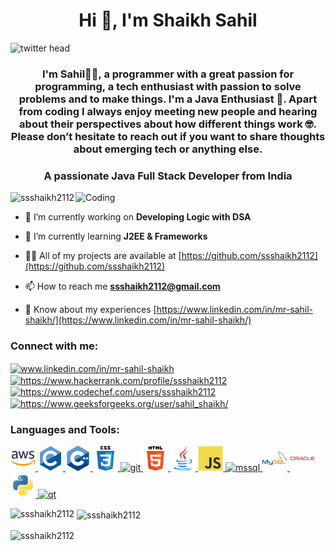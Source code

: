 <h1 align="center">Hi 👋, I'm Shaikh Sahil</h1>

![twitter head](https://user-images.githubusercontent.com/70385488/147853861-a67c8643-ff0f-451c-943f-db4e5589e4ee.png)


<h3 align="center">I'm Sahil🙋‍♂️, a programmer with a great passion for programming, a tech enthusiast with passion to solve problems and to make things.
I'm a Java Enthusiast 🍵. Apart from coding I always enjoy meeting new people and hearing about their perspectives about how different things work 🤓. Please don’t hesitate to reach out if you want to share thoughts about emerging tech or anything else.</h3>

<h3 align="center">A passionate Java Full Stack Developer from India</h3>
<img align="right" alt="Coding" width="400" src= "https://user-images.githubusercontent.com/55389276/140866485-8fb1c876-9a8f-4d6a-98dc-08c4981eaf70.gif">

<p align="left"> <img src="https://komarev.com/ghpvc/?username=ssshaikh2112&label=Profile%20views&color=0e75b6&style=flat" alt="ssshaikh2112" /> </p>

- 🔭 I’m currently working on **Developing Logic with DSA**

- 🌱 I’m currently learning **J2EE & Frameworks**

- 👨‍💻 All of my projects are available at [https://github.com/ssshaikh2112](https://github.com/ssshaikh2112)

- 📫 How to reach me **ssshaikh2112@gmail.com**

- 📄 Know about my experiences [https://www.linkedin.com/in/mr-sahil-shaikh/](https://www.linkedin.com/in/mr-sahil-shaikh/)

<h3 align="left">Connect with me:</h3>
<p align="left">
<a href="https://www.linkedin.com/in/mr-sahil-shaikh/" target="blank"><img align="center" src="https://raw.githubusercontent.com/rahuldkjain/github-profile-readme-generator/master/src/images/icons/Social/linked-in-alt.svg" alt="www.linkedin.com/in/mr-sahil-shaikh" height="30" width="40" /></a>
<a href="https://www.hackerrank.com/profile/ssshaikh2112" target="blank"><img align="center" src="https://raw.githubusercontent.com/rahuldkjain/github-profile-readme-generator/master/src/images/icons/Social/hackerrank.svg" alt="https://www.hackerrank.com/profile/ssshaikh2112" height="30" width="40" /></a>
<a href="https://www.codechef.com/users/ssshaikh2112" target="blank"><img align="center" src="https://cdn.jsdelivr.net/npm/simple-icons@3.1.0/icons/codechef.svg" alt="https://www.codechef.com/users/ssshaikh2112" height="30" width="40" /></a>  
<a href="https://www.geeksforgeeks.org/user/sahil_shaikh/" target="blank"><img align="center" src="https://raw.githubusercontent.com/rahuldkjain/github-profile-readme-generator/master/src/images/icons/Social/geeks-for-geeks.svg" alt="https://www.geeksforgeeks.org/user/sahil_shaikh/" height="30" width="40" /></a>
</p>

<h3 align="left">Languages and Tools:</h3>
<p align="left"> <a href="https://aws.amazon.com" target="_blank" rel="noreferrer"> <img src="https://raw.githubusercontent.com/devicons/devicon/master/icons/amazonwebservices/amazonwebservices-original-wordmark.svg" alt="aws" width="40" height="40"/> </a> <a href="https://www.cprogramming.com/" target="_blank" rel="noreferrer"> <img src="https://raw.githubusercontent.com/devicons/devicon/master/icons/c/c-original.svg" alt="c" width="40" height="40"/> </a> <a href="https://www.w3schools.com/cpp/" target="_blank" rel="noreferrer"> <img src="https://raw.githubusercontent.com/devicons/devicon/master/icons/cplusplus/cplusplus-original.svg" alt="cplusplus" width="40" height="40"/> </a> <a href="https://www.w3schools.com/css/" target="_blank" rel="noreferrer"> <img src="https://raw.githubusercontent.com/devicons/devicon/master/icons/css3/css3-original-wordmark.svg" alt="css3" width="40" height="40"/> </a> <a href="https://git-scm.com/" target="_blank" rel="noreferrer"> <img src="https://www.vectorlogo.zone/logos/git-scm/git-scm-icon.svg" alt="git" width="40" height="40"/> </a> <a href="https://www.w3.org/html/" target="_blank" rel="noreferrer"> <img src="https://raw.githubusercontent.com/devicons/devicon/master/icons/html5/html5-original-wordmark.svg" alt="html5" width="40" height="40"/> </a> <a href="https://www.java.com" target="_blank" rel="noreferrer"> <img src="https://raw.githubusercontent.com/devicons/devicon/master/icons/java/java-original.svg" alt="java" width="40" height="40"/> </a> <a href="https://developer.mozilla.org/en-US/docs/Web/JavaScript" target="_blank" rel="noreferrer"> <img src="https://raw.githubusercontent.com/devicons/devicon/master/icons/javascript/javascript-original.svg" alt="javascript" width="40" height="40"/> </a> <a href="https://www.microsoft.com/en-us/sql-server" target="_blank" rel="noreferrer"> <img src="https://www.svgrepo.com/show/303229/microsoft-sql-server-logo.svg" alt="mssql" width="40" height="40"/> </a> <a href="https://www.mysql.com/" target="_blank" rel="noreferrer"> <img src="https://raw.githubusercontent.com/devicons/devicon/master/icons/mysql/mysql-original-wordmark.svg" alt="mysql" width="40" height="40"/> </a> <a href="https://www.oracle.com/" target="_blank" rel="noreferrer"> <img src="https://raw.githubusercontent.com/devicons/devicon/master/icons/oracle/oracle-original.svg" alt="oracle" width="40" height="40"/> </a> <a href="https://www.python.org" target="_blank" rel="noreferrer"> <img src="https://raw.githubusercontent.com/devicons/devicon/master/icons/python/python-original.svg" alt="python" width="40" height="40"/> </a> <a href="https://www.qt.io/" target="_blank" rel="noreferrer"> <img src="https://upload.wikimedia.org/wikipedia/commons/0/0b/Qt_logo_2016.svg" alt="qt" width="40" height="40"/> </a> </p>

<p><img align="left" src="https://github-readme-stats.vercel.app/api/top-langs?username=ssshaikh2112&show_icons=true&locale=en&layout=compact" alt="ssshaikh2112" /></p>
<p>&nbsp;<img align="center" src="https://github-readme-stats.vercel.app/api?username=ssshaikh2112&show_icons=true&locale=en" alt="ssshaikh2112" /></p>

<p><img align="center" src="https://github-readme-streak-stats.herokuapp.com/?user=ssshaikh2112&" alt="ssshaikh2112" /></p>
